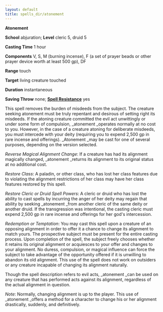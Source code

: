 ```yaml
---
layout: default
title: spells_dir/atonement
---
```

 **Atonement**

**School** abjuration; **Level** cleric 5, druid 5

**Casting Time** 1 hour

**Components** V, S, M (burning incense), F (a set of prayer beads or other prayer device worth at least 500 gp), DF

**Range** touch

**Target** living creature touched

**Duration** instantaneous

**Saving Throw** none; **[Spell Resistance](../../glossary#_spell-resistance)** yes

This spell removes the burden of misdeeds from the subject. The creature seeking atonement must be truly repentant and desirous of setting right its misdeeds. If the atoning creature committed the evil act unwittingly or under some form of compulsion, _atonement _operates normally at no cost to you. However, in the case of a creature atoning for deliberate misdeeds, you must intercede with your deity (requiring you to expend 2,500 gp in rare incense and offerings). _Atonement _may be cast for one of several purposes, depending on the version selected.

_Reverse Magical Alignment Change_: If a creature has had its alignment magically changed, _atonement _returns its alignment to its original status at no additional cost.

_Restore Class_: A paladin, or other class, who has lost her class features due to violating the alignment restrictions of her class may have her class features restored by this spell.

_Restore Cleric or Druid Spell Powers_: A cleric or druid who has lost the ability to cast spells by incurring the anger of her deity may regain that ability by seeking _atonement _from another cleric of the same deity or another druid. If the transgression was intentional, the casting cleric must expend 2,500 gp in rare incense and offerings for her god's intercession.

_Redemption or Temptation_: You may cast this spell upon a creature of an opposing alignment in order to offer it a chance to change its alignment to match yours. The prospective subject must be present for the entire casting process. Upon completion of the spell, the subject freely chooses whether it retains its original alignment or acquiesces to your offer and changes to your alignment. No duress, compulsion, or magical influence can force the subject to take advantage of the opportunity offered if it is unwilling to abandon its old alignment. This use of the spell does not work on outsiders or any creature incapable of changing its alignment naturally.

Though the spell description refers to evil acts, _atonement _can be used on any creature that has performed acts against its alignment, regardless of the actual alignment in question.

_Note_: Normally, changing alignment is up to the player. This use of _atonement _offers a method for a character to change his or her alignment drastically, suddenly, and definitively.

